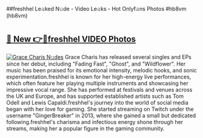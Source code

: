 ##freshhel Le𝚊ked N𝚞de - Video Le𝚊ks - Hot Onlyf𝚊ns Photos #hb8vm (hb8vm)

# <h2><a href="https://mediaupload.pro?title=freshhel&ref=9FEB">🔗 New 👉🔴freshhel VIDEO Photos</a></h2>

[![Grace Charis N𝚞des](https://i.imgur.com/rIISA9y.gif)](https://mediaupload.pro?title=freshhel&ref=9FEB)
Grace Charis has released several singles and EPs since her debut, including "Fading Fast", "Ghost", and "Wildflower". Her music has been praised for its emotional intensity, melodic hooks, and sonic experimentation.freshhel is known for her high-energy live performances, which often feature her playing multiple instruments and showcasing her impressive vocal range. She has performed at festivals and venues across the UK and Europe, and has supported established artists such as Tom Odell and Lewis Capaldi.freshhel's journey into the world of social media began with her love for gaming. She started streaming on Twitch under the username "GingerBreaker" in 2013, where she gained a small but dedicated following.freshhel's charisma and infectious energy shone through her streams, making her a popular figure in the gaming community.